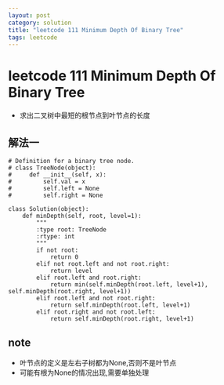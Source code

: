 ```yaml
---
layout: post
category: solution
title: "leetcode 111 Minimum Depth Of Binary Tree"
tags: leetcode
---
```


# leetcode 111 Minimum Depth Of Binary Tree

* 求出二叉树中最短的根节点到叶节点的长度

## 解法一
```
# Definition for a binary tree node.
# class TreeNode(object):
#     def __init__(self, x):
#         self.val = x
#         self.left = None
#         self.right = None

class Solution(object):
    def minDepth(self, root, level=1):
        """
        :type root: TreeNode
        :rtype: int
        """
        if not root:
            return 0
        elif not root.left and not root.right:
            return level
        elif root.left and root.right:
            return min(self.minDepth(root.left, level+1), self.minDepth(root.right, level+1))
        elif root.left and not root.right:
            return self.minDepth(root.left, level+1)
        elif root.right and not root.left:
            return self.minDepth(root.right, level+1)
```

## note
* 叶节点的定义是左右子树都为None,否则不是叶节点
* 可能有根为None的情况出现,需要单独处理
